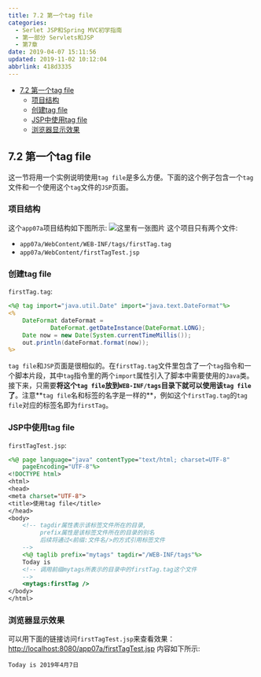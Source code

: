 ```yaml
---
title: 7.2 第一个tag file
categories: 
  - Serlet JSP和Spring MVC初学指南
  - 第一部分 Servlets和JSP
  - 第7章
date: 2019-04-07 15:11:56
updated: 2019-11-02 10:12:04
abbrlink: 418d3335
---
```

<div id='my_toc'>

- [7.2 第一个tag file](/JavaReadingNotes/418d3335/#7-2-第一个tag-file)
    - [项目结构](/JavaReadingNotes/418d3335/#项目结构)
    - [创建tag file](/JavaReadingNotes/418d3335/#创建tag-file)
    - [JSP中使用tag file](/JavaReadingNotes/418d3335/#JSP中使用tag-file)
    - [浏览器显示效果](/JavaReadingNotes/418d3335/#浏览器显示效果)

</div>
<!--more-->
<script>if (navigator.platform.toLowerCase() == 'win32'){document.getElementById('my_toc').style.display = 'none';}</script>

<!--end-->
## 7.2 第一个tag file ##
这一节将用一个实例说明使用`tag file`是多么方便。下面的这个例子包含一个`tag`文件和一个使用这个`tag`文件的`JSP`页面。
### 项目结构 ###
这个`app07a`项目结构如下图所示:
![这里有一张图片](https://image-1257720033.cos.ap-shanghai.myqcloud.com/blog/readbooknote/ServlerJSPAndSpring%20MVCChuXueZhiNan/Chapter7/1.png)
这个项目只有两个文件:
- `app07a/WebContent/WEB-INF/tags/firstTag.tag`
- `app07a/WebContent/firstTagTest.jsp`

### 创建tag file ###
`firstTag.tag`:
```jsp
<%@ tag import="java.util.Date" import="java.text.DateFormat"%>
<%
    DateFormat dateFormat =
            DateFormat.getDateInstance(DateFormat.LONG);
    Date now = new Date(System.currentTimeMillis());
    out.println(dateFormat.format(now));
%>
```
`tag file`和`JSP`页面是很相似的。在`firstTag.tag`文件里包含了一个`tag`指令和一个脚本片段，其中`tag`指令里的两个`import`属性引入了脚本中需要使用的`Java`类。接下来，只需要**将这个`tag file`放到`WEB-INF/tags`目录下就可以使用该`tag file`了**。注意**`tag file`名和标签的名字是一样的**，例如这个`firstTag.tag`的`tag file`对应的标签名即为`firstTag`。
### JSP中使用tag file ###
`firstTagTest.jsp`:
```jsp
<%@ page language="java" contentType="text/html; charset=UTF-8"
    pageEncoding="UTF-8"%>
<!DOCTYPE html>
<html>
<head>
<meta charset="UTF-8">
<title>使用tag file</title>
</head>
<body>
    <!-- tagdir属性表示该标签文件所在的目录,
         prefix属性是该标签文件所在的目录的别名
         后续将通过<前缀:文件名/>的方式引用标签文件
    -->
    <%@ taglib prefix="mytags" tagdir="/WEB-INF/tags"%>
    Today is
    <!-- 调用前缀mytags所表示的目录中的firstTag.tag这个文件 
    -->
    <mytags:firstTag />
</body>
</html>
```
### 浏览器显示效果 ###
可以用下面的链接访问`firstTagTest.jsp`来查看效果：[http://localhost:8080/app07a/firstTagTest.jsp](http://localhost:8080/app07a/firstTagTest.jsp)
内容如下所示:
```
Today is 2019年4月7日 
```

